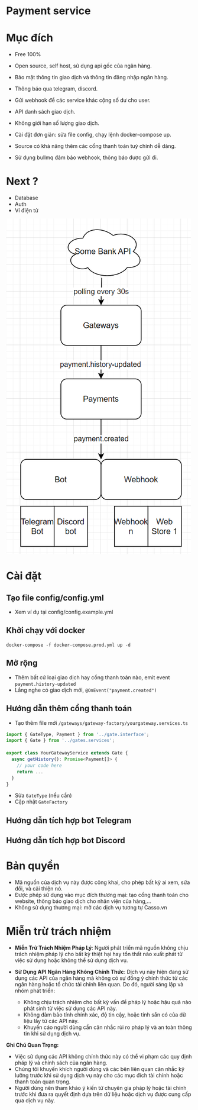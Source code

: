# Payment service

# Mục đích

- Free 100%

- Open source, self host, sử dụng api gốc của ngân hàng.

- Bảo mật thông tin giao dịch và thông tin đăng nhập ngân hàng.

- Thông báo qua telegram, discord.

- Gửi webhook để các service khác cộng số dư cho user.

- API danh sách giao dịch.

- Không giới hạn số lượng giao dịch.

- Cài đặt đơn giản: sửa file config, chạy lệnh docker-compose up.

- Source có khả năng thêm các cổng thanh toán tuỳ chỉnh dễ dàng.

- Sử dụng bullmq đảm bảo webhook, thông báo được gửi đi.

# Next ?

- Database
- Auth
- Ví điện tử

![image info](./docs/a.png)

# Cài đặt

## Tạo file config/config.yml

- Xem ví dụ tại config/config.example.yml

## Khởi chạy với docker

```
docker-compose -f docker-compose.prod.yml up -d
```

## Mở rộng

- Thêm bất cứ loại giao dịch hay cổng thanh toán nào, emit event `payment.history-updated`
- Lắng nghe có giao dịch mới, `@OnEvent("payment.created")`

## Hướng dẫn thêm cổng thanh toán

- Tạo thêm file mới `/gateways/gateway-factory/yourgateway.services.ts`

```ts
import { GateType, Payment } from '../gate.interface';
import { Gate } from '../gates.services';

export class YourGatewayService extends Gate {
  async getHistory(): Promise<Payment[]> {
    // your code here
    return ...
  }
}
```

- Sửa `GateType` (nếu cần)
- Cập nhật `GateFactory`

## Hướng dẫn tích hợp bot Telegram

## Hướng dẫn tích hợp bot Discord

# Bản quyền

- Mã nguồn của dịch vụ này được công khai, cho phép bất kỳ ai xem, sửa đổi, và cải thiện nó.
- Được phép sử dụng vào mục đích thương mại: tạo cổng thanh toán cho website, thông báo giao dịch cho nhân viện của hàng,...
- Không sử dụng thương mại: mở các dịch vụ tương tự Casso.vn

# Miễn trừ trách nhiệm

- **Miễn Trừ Trách Nhiệm Pháp Lý**: Người phát triển mã nguồn không chịu trách nhiệm pháp lý cho bất kỳ thiệt hại hay tổn thất nào xuất phát từ việc sử dụng hoặc không thể sử dụng dịch vụ.

- **Sử Dụng API Ngân Hàng Không Chính Thức**: Dịch vụ này hiện đang sử dụng các API của ngân hàng mà không có sự đồng ý chính thức từ các ngân hàng hoặc tổ chức tài chính liên quan. Do đó, người sáng lập và nhóm phát triển:
  - Không chịu trách nhiệm cho bất kỳ vấn đề pháp lý hoặc hậu quả nào phát sinh từ việc sử dụng các API này.
  - Không đảm bảo tính chính xác, độ tin cậy, hoặc tính sẵn có của dữ liệu lấy từ các API này.
  - Khuyến cáo người dùng cần cân nhắc rủi ro pháp lý và an toàn thông tin khi sử dụng dịch vụ.

**Ghi Chú Quan Trọng:**

- Việc sử dụng các API không chính thức này có thể vi phạm các quy định pháp lý và chính sách của ngân hàng.
- Chúng tôi khuyến khích người dùng và các bên liên quan cân nhắc kỹ lưỡng trước khi sử dụng dịch vụ này cho các mục đích tài chính hoặc thanh toán quan trọng.
- Người dùng nên tham khảo ý kiến từ chuyên gia pháp lý hoặc tài chính trước khi đưa ra quyết định dựa trên dữ liệu hoặc dịch vụ được cung cấp qua dịch vụ này.
